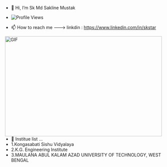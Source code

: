 - 👋 Hi, I’m Sk Md Sakline Mustak
- ![Profile Views](https://komarev.com/ghpvc/?username=skstar7)

- 📫 How to reach me ---> linkdin : https://www.linkedin.com/in/skstar

 <img align="right" alt="GIF" src="https://github.com/abhisheknaiidu/abhisheknaiidu/blob/master/code.gif?raw=true" width="500" height="320" />
  



- 🏢 Institue list ...
-    1.Kongasabati Sishu Vidyalaya
-    2.K.G. Engineering Institute
-    3.MAULANA ABUL KALAM AZAD UNIVERSITY OF TECHNOLOGY, WEST BENGAL
<!---
skstar7/skstar7 is a ✨ special ✨ repository because its `README.md` (this file) appears on your GitHub profile.
You can click the Preview link to take a look at your changes.
--->
